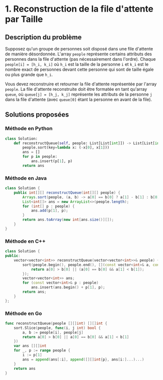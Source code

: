 # 1. Reconstruction de la file d'attente par Taille
## Description du problème

Supposez qu'un groupe de personnes soit disposé dans une file d'attente de manière désordonnée. L'array `people` représente certains attributs des personnes dans la file d'attente (pas nécessairement dans l'ordre). Chaque `people[i] = [h_i, k_i]` où `h_i` est la taille de la personne `i` et `k_i` est le nombre exact de personnes devant cette personne qui sont de taille égale ou plus grande que `h_i`.

Vous devez reconstruire et retourner la file d'attente représentée par l'array `people`. La file d'attente reconstruite doit être formatée en tant qu'array `queue`, où `queue[j] = [h_j, k_j]` représente les attributs de la personne `j` dans la file d'attente (avec `queue[0]` étant la personne en avant de la file).

## Solutions proposées

### Méthode en Python
```python
class Solution:
    def reconstructQueue(self, people: List[List[int]]) -> List[List[int]]:
        people.sort(key=lambda x: (-x[0], x[1]))
        ans = []
        for p in people:
            ans.insert(p[1], p)
        return ans
```

### Méthode en Java
```java
class Solution {
    public int[][] reconstructQueue(int[][] people) {
        Arrays.sort(people, (a, b) -> a[0] == b[0] ? a[1] - b[1] : b[0] - a[0]);
        List<int[]> ans = new ArrayList<>(people.length);
        for (int[] p : people) {
            ans.add(p[1], p);
        }
        return ans.toArray(new int[ans.size()][]);
    }
}
```

### Méthode en C++
```cpp
class Solution {
public:
    vector<vector<int>> reconstructQueue(vector<vector<int>>& people) {
        sort(people.begin(), people.end(), [](const vector<int>& a, const vector<int>& b) {
            return a[0] > b[0] || (a[0] == b[0] && a[1] < b[1]);
        });
        vector<vector<int>> ans;
        for (const vector<int>& p : people)
            ans.insert(ans.begin() + p[1], p);
        return ans;
    }
};
```

### Méthode en Go
```go
func reconstructQueue(people [][]int) [][]int {
    sort.Slice(people, func(i, j int) bool {
        a, b := people[i], people[j]
        return a[0] > b[0] || a[0] == b[0] && a[1] < b[1]
    })
    var ans [][]int
    for _, p := range people {
        i := p[1]
        ans = append(ans[:i], append([][]int{p}, ans[i:]...)...)
    }
    return ans
}
```
